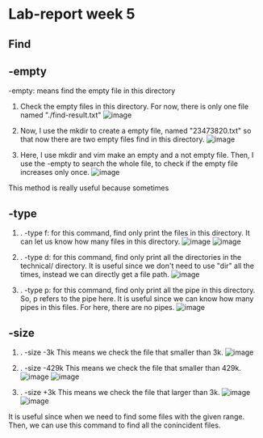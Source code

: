 # Lab-report week 5
## Find
## -empty
-empty: means find the empty file in this directory

1. Check the empty files in this directory. For now, there is only one file named "./find-result.txt"
![image](https://user-images.githubusercontent.com/106074396/198898854-30881e84-fd42-4357-aa3a-a595c6ab5539.png)

2. Now, I use the mkdir to create a empty file, named "23473820.txt" so that now there are two empty files find in this directory.
![image](https://user-images.githubusercontent.com/106074396/198905801-cf182778-ede5-4966-a97e-0ca9506e3ee5.png)

3. Here, I use mkdir and vim make an empty and a not empty file. Then, I use the -empty to search the whole file, to check if the empty file increases only once. 
![image](https://user-images.githubusercontent.com/106074396/198906764-f459299e-976a-441c-b0d5-cac4d1896466.png)

This method is really useful because sometimes 

## -type

1. . -type f: for this command, find only print the files in this directory. It can let us know how many files in this directory.
![image](https://user-images.githubusercontent.com/106074396/198906397-72b1a22e-9bcf-49d6-8fb2-09126240c3ad.png)
![image](https://user-images.githubusercontent.com/106074396/198906451-f71b4158-92ef-4ec2-b1e0-e81686996404.png)

2. . -type d: for this command, find only print all the directories in the technical/ directory. It is useful since we don't need to use "dir" all the times, instead we can directly get a file path.
![image](https://user-images.githubusercontent.com/106074396/198907403-a767bb79-e176-475b-b9c6-eae26e4b6ff2.png)

3. . -type p: for this command, find only print all the pipe in this directory. So, p refers to the pipe here. It is useful since we can know how many pipes in this files. For here, there are no pipes.
![image](https://user-images.githubusercontent.com/106074396/198907732-7810324f-f265-4ffc-a43a-16dfc67019e1.png)

## -size 
1. . -size -3k
This means we check the file that smaller than 3k.
![image](https://user-images.githubusercontent.com/106074396/198908444-f68b9b72-e553-44eb-bab2-242c39a5c87b.png)

2. . -size -429k
This means we check the file that smaller than 429k.
![image](https://user-images.githubusercontent.com/106074396/198908491-f45b1446-40bd-4d4e-a5c0-9d8b83801276.png)
![image](https://user-images.githubusercontent.com/106074396/198908554-1cbde596-0bf0-43d1-b2cb-6949e6a61e94.png)

3. . -size +3k
This means we check the file that larger than 3k.
![image](https://user-images.githubusercontent.com/106074396/198908912-ce295272-8c1c-40dc-8d28-1eeed2f9ef83.png)
![image](https://user-images.githubusercontent.com/106074396/198908959-1de510cb-1a6f-4bba-9b3c-f702843d0dd9.png)

It is useful since when we need to find some files with the given range. Then, we can use this command to find all the conincident files. 
